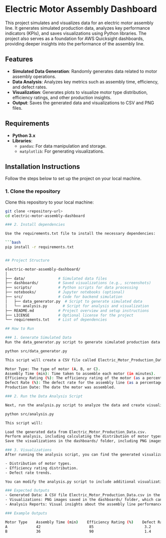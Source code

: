 
# Electric Motor Assembly Dashboard

This project simulates and visualizes data for an electric motor assembly line. It generates simulated production data, analyzes key performance indicators (KPIs), and saves visualizations using Python libraries. The project also serves as a foundation for AWS Quicksight dashboards, providing deeper insights into the performance of the assembly line.

## Features

- **Simulated Data Generation**: Randomly generates data related to motor assembly operations.
- **Data Analysis**: Analyzes key metrics such as assembly time, efficiency, and defect rates.
- **Visualization**: Generates plots to visualize motor type distribution, efficiency ratings, and other production insights.
- **Output**: Saves the generated data and visualizations to CSV and PNG files.

## Requirements

- **Python 3.x**
- **Libraries**:
  - `pandas`: For data manipulation and storage.
  - `matplotlib`: For generating visualizations.
  
## Installation Instructions

Follow the steps below to set up the project on your local machine.

### 1. Clone the repository

Clone this repository to your local machine:

```bash
git clone <repository-url>
cd electric-motor-assembly-dashboard

### 2. Install dependencies

Use the requirements.txt file to install the necessary dependencies:

```bash
pip install -r requirements.txt


## Project Structure

electric-motor-assembly-dashboard/
│
├── data/               # Simulated data files
├── dashboards/         # Saved visualizations (e.g., screenshots)
├── scripts/            # Python scripts for data processing
├── notebooks/          # Jupyter notebooks (optional)
├── src/                # Code for backend simulation
│   ├── data_generator.py  # Script to generate simulated data
│   └── analysis.py       # Script for analysis and visualization
├── README.md           # Project overview and setup instructions
├── LICENSE             # Optional license for the project
└── requirements.txt    # List of dependencies

## How to Run

### 1. Generate Simulated Data
Run the data_generator.py script to generate simulated production data:

python src/data_generator.py

This script will create a CSV file called Electric_Motor_Production_Data.csv in the data/ folder, containing 100 rows of simulated data about motor assembly operations. It includes columns such as:

Motor Type: The type of motor (A, B, or C).
Assembly Time (min): Time taken to assemble each motor (in minutes).
Efficiency Rating (%): The efficiency rating of the motor (as a percentage).
Defect Rate (%): The defect rate for the assembly line (as a percentage).
Production Date: The date the motor was assembled.

### 2. Run the Data Analysis Script

Next, run the analysis.py script to analyze the data and create visualizations:

python src/analysis.py

This script will:

Load the generated data from Electric_Motor_Production_Data.csv.
Perform analysis, including calculating the distribution of motor types, average efficiency, etc.
Save the visualizations in the dashboards/ folder, including PNG images like motor_type_distribution.png.

### 3. Visualizations
After running the analysis script, you can find the generated visualizations in the dashboards/ folder. These images include:

- Distribution of motor types.
- Efficiency rating distribution.
- Defect rate trends.

You can modify the analysis.py script to include additional visualizations or adjust the existing ones based on your needs.

### Expected Outputs
- Generated Data: A CSV file Electric_Motor_Production_Data.csv in the data/ folder containing the simulated production data.
- Visualizations: PNG images saved in the dashboards/ folder, which can be used for insights and presentations.
- Analysis Reports: Visual insights about the assembly line performance, motor type distribution, defect rates, and efficiency.

### Example Outputs

Motor Type    Assembly Time (min)    Efficiency Rating (%)    Defect Rate (%)    Production Date
A             42                      85                       3.2                2024-01-15
B             36                      90                       1.4                2024-02-20
